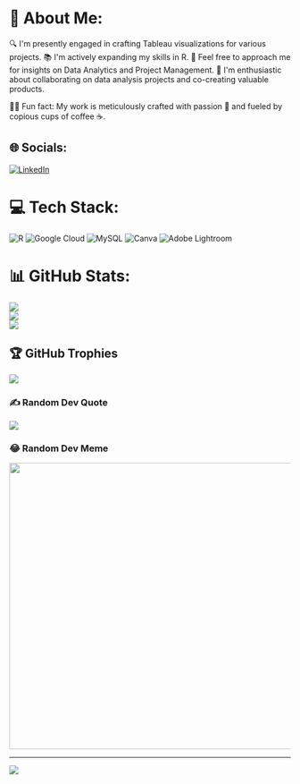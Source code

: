 # 💫 About Me:
🔍 I'm presently engaged in crafting Tableau visualizations for various projects.
📚 I'm actively expanding my skills in R.
🤔 Feel free to approach me for insights on Data Analytics and Project Management.
🤝 I'm enthusiastic about collaborating on data analysis projects and co-creating valuable products.

👩‍💻 Fun fact: My work is meticulously crafted with passion 💓 and fueled by copious cups of coffee ☕.


## 🌐 Socials:
[![LinkedIn](https://img.shields.io/badge/LinkedIn-%230077B5.svg?logo=linkedin&logoColor=white)](https://linkedin.com/in/https://www.linkedin.com/in/felicitywanjiru/) 

# 💻 Tech Stack:
![R](https://img.shields.io/badge/r-%23276DC3.svg?style=for-the-badge&logo=r&logoColor=white) ![Google Cloud](https://img.shields.io/badge/Google%20Cloud-%234285F4.svg?style=for-the-badge&logo=google-cloud&logoColor=white) ![MySQL](https://img.shields.io/badge/mysql-%2300f.svg?style=for-the-badge&logo=mysql&logoColor=white) ![Canva](https://img.shields.io/badge/Canva-%2300C4CC.svg?style=for-the-badge&logo=Canva&logoColor=white) ![Adobe Lightroom](https://img.shields.io/badge/Adobe%20Lightroom-31A8FF.svg?style=for-the-badge&logo=Adobe%20Lightroom&logoColor=white)
# 📊 GitHub Stats:
![](https://github-readme-stats.vercel.app/api?username=mukunjufelicity&theme=radical&hide_border=true&include_all_commits=true&count_private=true)<br/>
![](https://github-readme-streak-stats.herokuapp.com/?user=mukunjufelicity&theme=radical&hide_border=true)<br/>
![](https://github-readme-stats.vercel.app/api/top-langs/?username=mukunjufelicity&theme=radical&hide_border=true&include_all_commits=true&count_private=true&layout=compact)

## 🏆 GitHub Trophies
![](https://github-profile-trophy.vercel.app/?username=mukunjufelicity&theme=radical&no-frame=true&no-bg=true&margin-w=4)

### ✍️ Random Dev Quote
![](https://quotes-github-readme.vercel.app/api?type=horizontal&theme=radical)

### 😂 Random Dev Meme
<img src="https://rm.up.railway.app/" width="512px"/>

---
[![](https://visitcount.itsvg.in/api?id=mukunjufelicity&icon=0&color=0)](https://visitcount.itsvg.in)

<!-- Proudly created with GPRM ( https://gprm.itsvg.in ) -->
